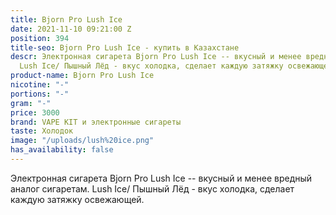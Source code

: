 ```yaml
---
title: Bjorn Pro Lush Ice
date: 2021-11-10 09:21:00 Z
position: 394
title-seo: Bjorn Pro Lush Ice - купить в Казахстане
descr: Электронная сигарета Bjorn Pro Lush Ice -- вкусный и менее вредный аналог сигаретам.
  Lush Ice/ Пышный Лёд - вкус холодка, сделает каждую затяжку освежающей.
product-name: Bjorn Pro Lush Ice
nicotine: "-"
portions: "-"
gram: "-"
price: 3000
brand: VAPE KIT и электронные сигареты
taste: Холодок
image: "/uploads/lush%20ice.png"
has_availability: false
---
```


Электронная сигарета Bjorn Pro Lush Ice -- вкусный и менее вредный аналог сигаретам. Lush Ice/ Пышный Лёд - вкус холодка, сделает каждую затяжку освежающей.